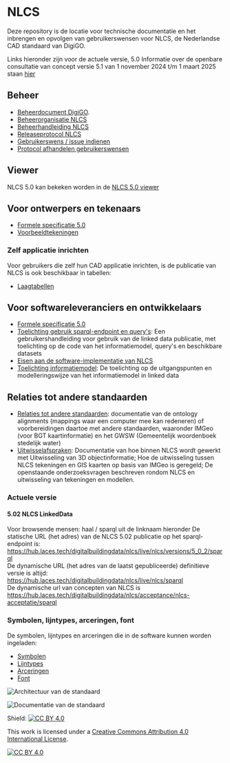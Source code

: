 # NLCS
Deze repository is de locatie voor technische documentatie en het inbrengen en opvolgen van gebruikerswensen voor NLCS, de Nederlandse CAD standaard van DigiGO.

Links hieronder zijn voor de actuele versie, 5.0
Informatie over de openbare consultatie van concept versie 5.1 van 1 november 2024 t/m 1 maart 2025 staan [hier](https://github.com/nl-digigo/NLCS/blob/main/concept-versie-5.1-readME.md)

## Beheer

* [Beheerdocument DigiGO](https://www.digigo.nu/wp-content/uploads/2024/09/BOMOS-Beheerdocument-Standaarden-digiGO-V1.0.pdf).
* [Beheerorganisatie NLCS](https://www.digigo.nu/standaarden/nlcs/beheer)
* [Beheerhandleiding NLCS](https://nl-digigo.github.io/NLCS/managementmanual)
* [Releaseprotocol NLCS](https://nl-digigo.github.io/NLCS/releaseprotocol)
* [Gebruikerswens / issue indienen](https://github.com/nl-digigo/NLCS/issues)
* [Protocol afhandelen gebruikerswensen](https://nl-digigo.github.io/NLCS/protocolissues)

## Viewer
NLCS 5.0 kan bekeken worden in de [NLCS 5.0 viewer](https://nlcs-viewer.crow.nl)

## Voor ontwerpers en tekenaars
* [Formele specificatie 5.0](https://github.com/nl-digigo/NLCS/blob/main/docs/archive/NLCS%205.0/Formele_beschrijving_NLCS_versie_5_0_V1_0.pdf)
* [Voorbeeldtekeningen](https://github.com/nl-digigo/NLCS/tree/main/docs/voorbeeldtekeningen)

### Zelf applicatie inrichten
Voor gebruikers die zelf hun CAD applicatie inrichten, is de publicatie van NLCS is ook beschikbaar in tabellen:
* [Laagtabellen](https://github.com/nl-digigo/NLCS/tree/main/tabellen)


## Voor softwareleveranciers en ontwikkelaars
* [Formele specificatie 5.0](https://github.com/nl-digigo/NLCS/blob/main/docs/archive/NLCS%205.0/Formele_beschrijving_NLCS_versie_5_0_V1_0.pdf)
* [Toelichting gebruik sparql-endpoint en query's](https://nl-digigo.github.io/NLCS/howtoquery/): Een gebruikershandleiding voor gebruik van de linked data publicatie, met toelichting op de code van het informatiemodel, query's en beschikbare datasets
* [Eisen aan de software-implementatie van NLCS](https://nl-digigo.github.io/NLCS/requirementssoftware/) 
* [Toelichting informatiemodel](https://nl-digigo.github.io/NLCS/code_documentation): De toelichting op de uitgangspunten en modelleringswijze van het  informatiemodel in linked data

## Relaties tot andere standaarden
* [Relaties tot andere standaarden](https://nl-digigo.github.io/NLCS/ontologyalignments/): documentatie van de ontology alignments (mappings waar een computer mee kan redeneren) of voorbereidingen daartoe met andere standaarden, waaronder IMGeo (voor BGT kaartinformatie) en het GWSW (Gemeentelijk woordenboek stedelijk water)
* [Uitwisselafspraken](https://nl-digigo.github.io/NLCS/representations/): Documentatie van hoe binnen NLCS wordt gewerkt met Uitwisseling van 3D objectinformatie; Hoe de uitwisseling tussen NLCS tekeningen en GIS kaarten op basis van IMGeo is geregeld; De openstaande onderzoeksvragen beschreven rondom NLCS en uitwisseling van tekeningen en modellen.

### Actuele versie

#### 5.02 NLCS LinkedData
Voor browsende mensen: haal / sparql uit de linknaam hieronder
De statische URL (het adres) van de NLCS 5.02 publicatie op het sparql-endpoint is: https://hub.laces.tech/digitalbuildingdata/nlcs/live/nlcs/versions/5_0_2/sparql
<br>
De dynamische URL (het adres van de laatst gepubliceerde) definitieve versie is altijd: https://hub.laces.tech/digitalbuildingdata/nlcs/live/nlcs/sparql
<br>
De dynamische url van concepten van NLCS is https://hub.laces.tech/digitalbuildingdata/nlcs/acceptance/nlcs-acceptatie/sparql 

### Symbolen, lijntypes, arceringen, font
De symbolen, lijntypes en arceringen die in de software kunnen worden ingeladen:
* [Symbolen](https://github.com/nl-digigo/NLCS/tree/main/symbolen)
* [Lijntypes](https://github.com/nl-digigo/NLCS/tree/main/lijntypes)
* [Arceringen](https://github.com/nl-digigo/NLCS/tree/main/arcering)
* [Font](https://github.com/nl-digigo/NLCS/tree/main/font)


![Architectuur van de standaard](<NLCS architectuur.png>)



![Documentatie van de standaard](<NLCS documentatie.png>)


Shield: [![CC BY 4.0][cc-by-shield]][cc-by]

This work is licensed under a
[Creative Commons Attribution 4.0 International License][cc-by].

[![CC BY 4.0][cc-by-image]][cc-by]

[cc-by]: http://creativecommons.org/licenses/by/4.0/
[cc-by-image]: https://i.creativecommons.org/l/by/4.0/88x31.png
[cc-by-shield]: https://img.shields.io/badge/License-CC%20BY%204.0-lightgrey.svg



